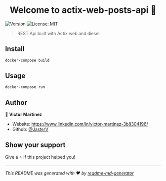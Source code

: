 <h1 align="center">Welcome to actix-web-posts-api 👋</h1>
<p>
  <img alt="Version" src="https://img.shields.io/badge/version-0.1-blue.svg?cacheSeconds=2592000" />
  <a href="#" target="_blank">
    <img alt="License: MIT" src="https://img.shields.io/badge/License-MIT-yellow.svg" />
  </a>
</p>

> REST Api built with Actix web and diesel 

## Install

```sh
docker-compose build
```

## Usage

```sh
docker-compose run
```

## Author

👤 **Victor Martinez**

* Website: https://www.linkedin.com/in/victor-martinez-3b8304196/
* Github: [@JasterV](https://github.com/JasterV)

## Show your support

Give a ⭐️ if this project helped you!

***
_This README was generated with ❤️ by [readme-md-generator](https://github.com/kefranabg/readme-md-generator)_

